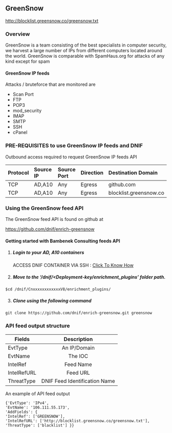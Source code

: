 ## GreenSnow   
  http://blocklist.greensnow.co/greensnow.txt
### Overview
GreenSnow is a team consisting of the best specialists in computer security, we harvest a large number of IPs from different computers located around the world.
GreenSnow is comparable with SpamHaus.org for attacks of any kind except for spam 

#### GreenSnow IP feeds
 Attacks / bruteforce that are monitored are  
  -  Scan Port
  -  FTP
  -  POP3
  -  mod_security
  -  IMAP
  -  SMTP
  -  SSH
  -  cPanel 

### PRE-REQUISITES to use GreenSnow IP feeds and DNIF  
Outbound access required to request GreenSnow IP feeds API

| Protocol   | Source IP  | Source Port  | Direction	 | Destination Domain | Destination Port  |  
|:------------- |:-------------|:-------------|:-------------|:-------------|:-------------|  
| TCP | AD,A10 | Any | Egress	| github.com | 443 |
| TCP | AD,A10 | Any | Egress	| blocklist.greensnow.co | 443 | 


### Using the GreenSnow feed API
 The GreenSnow feed API is found on github at

https://github.com/dnif/enrich-greensnow

#### Getting started with Bambenek Consulting feeds API

1. #####    Login to your AD, A10 containers  
   ACCESS DNIF CONTAINER VIA SSH : [Click To Know How](https://dnif.it/docs/guides/tutorials/access-dnif-container-via-ssh.html)
2. #####    Move to the ‘/dnif/<Deployment-key/enrichment_plugins’ folder path.
```
$cd /dnif/CnxxxxxxxxxxxxV8/enrichment_plugins/
```
3. #####   Clone using the following command  
```  
git clone https://github.com/dnif/enrich-greensnow.git greensnow
```
### API feed output structure
  | Fields        | Description  |
| ------------- |:-------------:|
| EvtType      | An IP/Domain |
| EvtName      | The IOC      |
| IntelRef | Feed Name      |
| IntelRefURL | Feed URL      |
| ThreatType | DNIF Feed Identification Name |      

An example of API feed output
```
{'EvtType': 'IPv4', 
'EvtName': '106.111.55.173', 
'AddFields': {
'IntelRef': ['GREENSNOW'],
'IntelRefURL': ['http://blocklist.greensnow.co/greensnow.txt'], 
'ThreatType': ['blacklist'] }}
```
